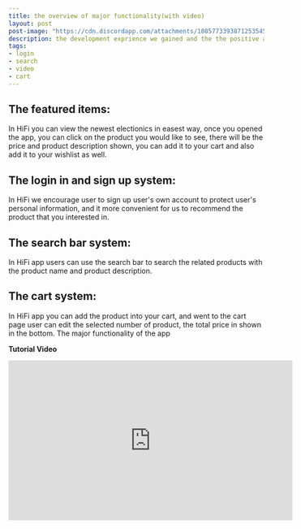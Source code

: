 ```yaml
---
title: the overview of major functionality(with video)
layout: post
post-image: "https://cdn.discordapp.com/attachments/1085773393871253545/1095573242065977405/overview_of_func.jpeg"
description: the development exprience we gained and the the positive and negative points
tags:
- login
- search
- video
- cart
---
```


## The featured items:
In HiFi you can view the newest electionics in easest way, once you opened the app, you can click on the product you would like to see, there will be the price and product description shown, you can add it to your cart and also add it to your wishlist as well.

## The login in and sign up system:
In HiFi we encourage user to sign up user's own account to protect user's personal information, and it more convenient for us to recommend the product that you interested in.

## The search bar system:
In HiFi app users can use the search bar to search the related products with the product name and product description.

## The cart system:
In HiFi app you can add the product into your cart, and went to the cart page user can edit the selected number of product, the total price in shown in the bottom.
The major functionality of the app

**Tutorial Video**<br>
<iframe width="560" height="315" src="https://www.youtube.com/embed/dsIElb0v_9c" title="YouTube video player" frameborder="0" allow="accelerometer; autoplay; clipboard-write; encrypted-media; gyroscope; picture-in-picture" allowfullscreen></iframe>
